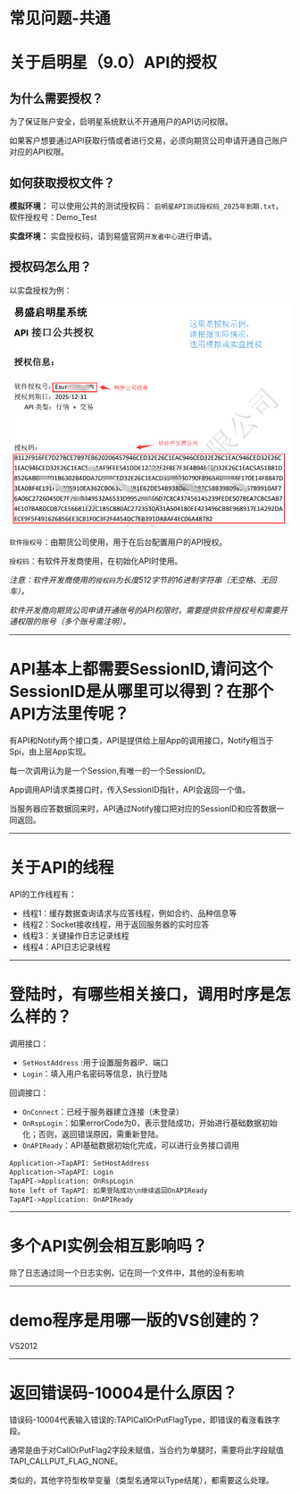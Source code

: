 # 常见问题-共通

# 关于启明星（9.0）API的授权

## 为什么需要授权？

为了保证账户安全，启明星系统默认不开通用户的API访问权限。

如果客户想要通过API获取行情或者进行交易，必须向期货公司申请开通自己账户对应的API权限。

## 如何获取授权文件？

**模拟环境：**
可以使用公共的测试授权码：
`启明星API测试授权码_2025年到期.txt`，软件授权号：Demo_Test

**实盘环境：**
实盘授权码，请到易盛官网`开发者中心`进行申请。


## 授权码怎么用？
以实盘授权为例：

![授权文件使用说明](../images/v9_shou_quan_shi_li.png)

`软件授权号`：由期货公司使用，用于在后台配置用户的API授权。

`授权码`：有软件开发商使用，在初始化API时使用。

*注意：软件开发商使用的`授权码`为长度512字节的16进制字符串（无空格、无回车）。*

*软件开发商向期货公司申请开通账号的API权限时，需要提供软件授权号和需要开通权限的账号（多个账号需注明）。*

----------

# API基本上都需要SessionID,请问这个SessionID是从哪里可以得到？在那个API方法里传呢？

有API和Notify两个接口类，API是提供给上层App的调用接口，Notify相当于Spi，由上层App实现。
 
每一次调用认为是一个Session,有唯一的一个SessionID。

App调用API请求类接口时，传入SessionID指针，API会返回一个值。

当服务器应答数据回来时，API通过Notify接口把对应的SessionID和应答数据一同返回。

----------

# 关于API的线程
 
 API的工作线程有：

- 线程1：缓存数据查询请求与应答线程，例如合约、品种信息等
- 线程2：Socket接收线程，用于返回服务器的实时应答
- 线程3：关键操作日志记录线程
- 线程4：API日志记录线程

----

# 登陆时，有哪些相关接口，调用时序是怎么样的？

调用接口：

- `SetHostAddress` :用于设置服务器IP、端口
- `Login`：填入用户名密码等信息，执行登陆

回调接口： 

- `OnConnect`：已经于服务器建立连接（未登录）
- `OnRspLogin`：如果errorCode为0，表示登陆成功，开始进行基础数据初始化；否则，返回错误原因，需重新登陆。
- `OnAPIReady`：API基础数据初始化完成，可以进行业务接口调用


``` sequence
Application->TapAPI: SetHostAddress
Application->TapAPI: Login
TapAPI->Application: OnRspLogin
Note left of TapAPI: 如果登陆成功\n继续返回OnAPIReady
TapAPI->Application: OnAPIReady
```

---
# 多个API实例会相互影响吗？

除了日志通过同一个日志实例，记在同一个文件中，其他的没有影响

---
# demo程序是用哪一版的VS创建的？
VS2012

---
# 返回错误码-10004是什么原因？

错误码-10004代表输入错误的:TAPICallOrPutFlagType，即错误的看涨看跌字段。

通常是由于对CallOrPutFlag2字段未赋值，当合约为单腿时，需要将此字段赋值TAPI_CALLPUT_FLAG_NONE。

类似的，其他字符型枚举变量（类型名通常以Type结尾），都需要这么处理。


